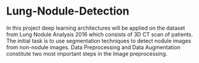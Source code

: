 # Lung-Nodule-Detection

 In this project deep learning architectures will be applied on the dataset from Lung Nodule Analysis 2016 which consists of 3D CT scan of patients. The initial task is to use segmentation techniques to detect nodule images from non-nodule images. Data Preprocessing and Data Augmentation constitute two most important steps in the Image preprocessing.
